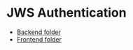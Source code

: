 # JWS Authentication

- [Backend folder](https://github.com/alejandro-mancebo/natural-disaster-track/blob/main/backend/README.md)
- [Frontend folder](https://github.com/alejandro-mancebo/natural-disaster-track/blob/main/frontend/README.md)